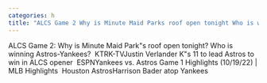 ```yaml
---
categories: h
title: "ALCS Game 2 Why is Minute Maid Parks roof open tonight Who is winning AstrosYankees  KTRKTV"
---
```

ALCS Game 2: Why is Minute Maid Park"s roof open tonight? Who is winning Astros-Yankees?&nbsp;&nbsp;KTRK-TVJustin Verlander K"s 11 to lead Astros to win in ALCS opener&nbsp;&nbsp;ESPNYankees vs. Astros Game 1 Highlights (10/19/22) | MLB Highlights&nbsp;&nbsp;Houston AstrosHarrison Bader atop Yankees